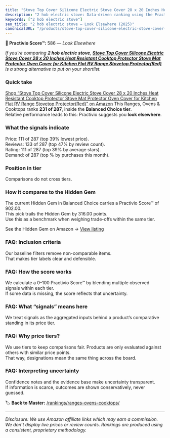 ```yaml
---
title: "Stove Top Cover Silicone Electric Stove Cover 28 x 20 Inches Heat Resistant Cooktop Protector Stove Mat Protector Oven Cover for Kitchen Flat RV Range Stovetop Protector(Red)"
description: "2 hob electric stove: Data-driven ranking using the Practivio Score™. Positioned by quality, value, demand, findability, momentum."
keywords: ["2 hob electric stove"]
seo_title: "2 hob electric stove — Look Elsewhere (2025)"
canonicalURL: "/products/stove-top-cover-silicone-electric-stove-cover-28-x-20-inches-heat-resistant-cooktop-protector-stove-mat-protector-oven-cover-for-kitchen-flat-rv-range-stovetop-protectorred-B0CZ97PYFW/"
---
```


**🚫 Practivio Score™:** 586 — _Look Elsewhere_


*If you're comparing **2 hob electric stove**, **[Stove Top Cover Silicone Electric Stove Cover 28 x 20 Inches Heat Resistant Cooktop Protector Stove Mat Protector Oven Cover for Kitchen Flat RV Range Stovetop Protector(Red)](https://www.amazon.com/dp/B0CZ97PYFW?tag=practivio-20)** is a strong alternative to put on your shortlist.*
### Quick take
[Shop “Stove Top Cover Silicone Electric Stove Cover 28 x 20 Inches Heat Resistant Cooktop Protector Stove Mat Protector Oven Cover for Kitchen Flat RV Range Stovetop Protector(Red)” on Amazon](https://www.amazon.com/dp/B0CZ97PYFW?tag=practivio-20)
This Ranges, Ovens & Cooktops ranks **231 of 287**, inside the **Balanced Choice tier**.  
Relative performance leads to this: Practivio suggests you **look elsewhere**.

### What the signals indicate
Price: 111 of 287 (top 39% lowest price).  
Reviews: 133 of 287 (top 47% by review count).  
Rating: 111 of 287 (top 39% by average stars).  
Demand:  of 287 (top % by purchases this month).

### Position in tier
Comparisons do not cross tiers.

### How it compares to the Hidden Gem
The current Hidden Gem in Balanced Choice carries a Practivio Score™ of 902.00.  
This pick trails the Hidden Gem by 316.00 points.  
Use this as a benchmark when weighing trade-offs within the same tier.  

See the Hidden Gem on Amazon → [View listing](https://www.amazon.com/dp/B0824W5FWS?tag=practivio-20)

### FAQ: Inclusion criteria
Our baseline filters remove non-comparable items.  
That makes tier labels clear and defensible.

### FAQ: How the score works
We calculate a 0–100 Practivio Score™ by blending multiple observed signals within each tier.  
If some data is missing, the score reflects that uncertainty.

### FAQ: What “signals” means here
We treat signals as the aggregated inputs behind a product’s comparative standing in its price tier.

### FAQ: Why price tiers?
We use tiers to keep comparisons fair. Products are only evaluated against others with similar price points.  
That way, designations mean the same thing across the board.

### FAQ: Interpreting uncertainty
Confidence notes and the evidence base make uncertainty transparent.  
If information is scarce, outcomes are shown conservatively, never guessed.


🏷️ **Back to Master:** [/rankings/ranges-ovens-cooktops/](/rankings/ranges-ovens-cooktops/)

---
_Disclosure: We use Amazon affiliate links which may earn a commission. We don’t display live prices or review counts. Rankings are produced using a consistent, proprietary methodology._
